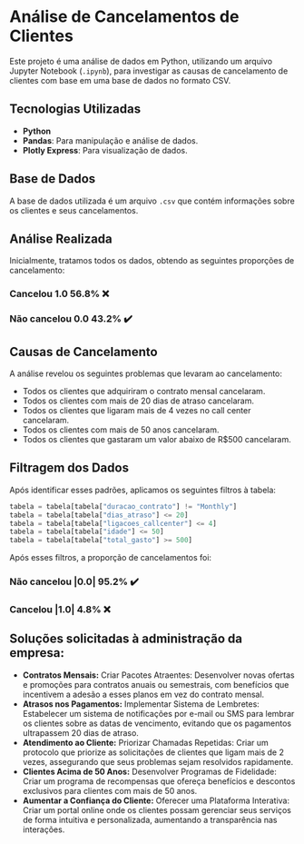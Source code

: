 # Análise de Cancelamentos de Clientes

Este projeto é uma análise de dados em Python, utilizando um arquivo Jupyter Notebook (`.ipynb`), para investigar as causas de cancelamento de clientes com base em uma base de dados no formato CSV.

## Tecnologias Utilizadas

- **Python**
- **Pandas**: Para manipulação e análise de dados.
- **Plotly Express**: Para visualização de dados.

## Base de Dados

A base de dados utilizada é um arquivo `.csv` que contém informações sobre os clientes e seus cancelamentos.

## Análise Realizada

Inicialmente, tratamos todos os dados, obtendo as seguintes proporções de cancelamento:

### Cancelou 1.0 56.8% ❌
### Não cancelou 0.0 43.2% ✔️

## Causas de Cancelamento

A análise revelou os seguintes problemas que levaram ao cancelamento:

- Todos os clientes que adquiriram o contrato mensal cancelaram.
- Todos os clientes com mais de 20 dias de atraso cancelaram.
- Todos os clientes que ligaram mais de 4 vezes no call center cancelaram.
- Todos os clientes com mais de 50 anos cancelaram.
- Todos os clientes que gastaram um valor abaixo de R$500 cancelaram.

## Filtragem dos Dados

Após identificar esses padrões, aplicamos os seguintes filtros à tabela:

```python
tabela = tabela[tabela["duracao_contrato"] != "Monthly"]
tabela = tabela[tabela["dias_atraso"] <= 20]
tabela = tabela[tabela["ligacoes_callcenter"] <= 4]
tabela = tabela[tabela["idade"] <= 50]
tabela = tabela[tabela["total_gasto"] >= 500]

```
Após esses filtros, a proporção de cancelamentos foi:

### Não cancelou |0.0| 95.2% ✔️
### Cancelou |1.0| 4.8% ❌

## Soluções solicitadas à administração da empresa:
- **Contratos Mensais:** Criar Pacotes Atraentes: Desenvolver novas ofertas e promoções para contratos anuais ou semestrais, com benefícios que incentivem a adesão a esses planos em vez do contrato mensal.
- **Atrasos nos Pagamentos:** Implementar Sistema de Lembretes: Estabelecer um sistema de notificações por e-mail ou SMS para lembrar os clientes sobre as datas de vencimento, evitando que os pagamentos ultrapassem 20 dias de atraso.
- **Atendimento ao Cliente:** Priorizar Chamadas Repetidas: Criar um protocolo que priorize as solicitações de clientes que ligam mais de 2 vezes, assegurando que seus problemas sejam resolvidos rapidamente.
- **Clientes Acima de 50 Anos:** Desenvolver Programas de Fidelidade: Criar um programa de recompensas que ofereça benefícios e descontos exclusivos para clientes com mais de 50 anos.
- **Aumentar a Confiança do Cliente:** Oferecer uma Plataforma Interativa: Criar um portal online onde os clientes possam gerenciar seus serviços de forma intuitiva e personalizada, aumentando a transparência nas interações.
